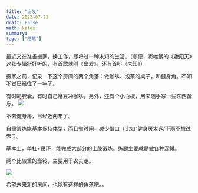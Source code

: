 ```yaml
---
title: "出发"
date: 2023-07-23
draft: False
math: katex
summary: 
tags: ["随笔"]
---
```




最近又在准备搬家，换工作，即将过一种未知的生活。（顺便，窦唯很的《艳阳天》这张专辑挺好听的，有首歌就叫《出发》，还有首叫《未知》）


搬家之前，记录一下这个房间的两个角落：做咖啡、泡茶的桌子，和健身角。不知不觉已经住了一年了。


有时喝胶囊，有时自己磨豆冲咖啡。另外，还有个小白板，用来随手写一些东西备忘。
![](/images/img_2023-07-23-7.png)

不去健身房，已经近两年了。

自重锻炼能基本保持体型，而且省时间，减少借口（比如“健身房太远/下雨不想过去”）。

基本上，单杠+吊环，能完成大部分的上肢锻炼。练腿主要就是做各种深蹲。

两个比较重的壶铃，主要用于农夫走。

![](/images/img_2023-07-23-8.png)

希望未来新的房间，也能有这样的角落吧。。
